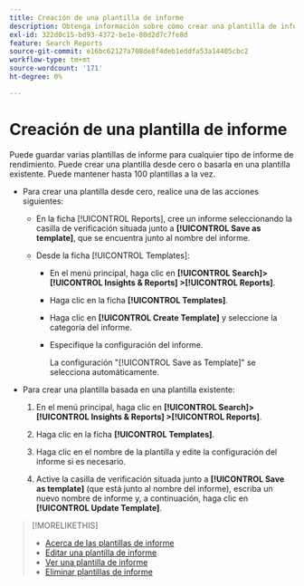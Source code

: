 ```yaml
---
title: Creación de una plantilla de informe
description: Obtenga información sobre cómo crear una plantilla de informe reutilizable.
exl-id: 322d0c15-bd93-4372-be1e-80d2d7c7fe8d
feature: Search Reports
source-git-commit: e16bc62127a708de8f4deb1eddfa53a14405cbc2
workflow-type: tm+mt
source-wordcount: '171'
ht-degree: 0%

---
```


# Creación de una plantilla de informe

Puede guardar varias plantillas de informe para cualquier tipo de informe de rendimiento. Puede crear una plantilla desde cero o basarla en una plantilla existente. Puede mantener hasta 100 plantillas a la vez.

* Para crear una plantilla desde cero, realice una de las acciones siguientes:

   * En la ficha [!UICONTROL Reports], cree un informe seleccionando la casilla de verificación situada junto a **[!UICONTROL Save as template]**, que se encuentra junto al nombre del informe.

   * Desde la ficha [!UICONTROL Templates]:

      * En el menú principal, haga clic en **[!UICONTROL Search]> [!UICONTROL Insights & Reports] >[!UICONTROL Reports]**.

      * Haga clic en la ficha **[!UICONTROL Templates]**.

      * Haga clic en **[!UICONTROL Create Template]** y seleccione la categoría del informe.

      * Especifique la configuración del informe.

        La configuración &quot;[!UICONTROL Save as Template]&quot; se selecciona automáticamente.

* Para crear una plantilla basada en una plantilla existente:

   1. En el menú principal, haga clic en **[!UICONTROL Search]> [!UICONTROL Insights & Reports] >[!UICONTROL Reports]**.

   1. Haga clic en la ficha **[!UICONTROL Templates]**.

   1. Haga clic en el nombre de la plantilla y edite la configuración del informe si es necesario.

   1. Active la casilla de verificación situada junto a **[!UICONTROL Save as template]** (que está junto al nombre del informe), escriba un nuevo nombre de informe y, a continuación, haga clic en **[!UICONTROL Update Template]**.

>[!MORELIKETHIS]
>
>* [Acerca de las plantillas de informe](template-about.md)
>* [Editar una plantilla de informe](template-edit.md)
>* [Ver una plantilla de informe](template-view.md)
>* [Eliminar plantillas de informe](template-delete.md)
